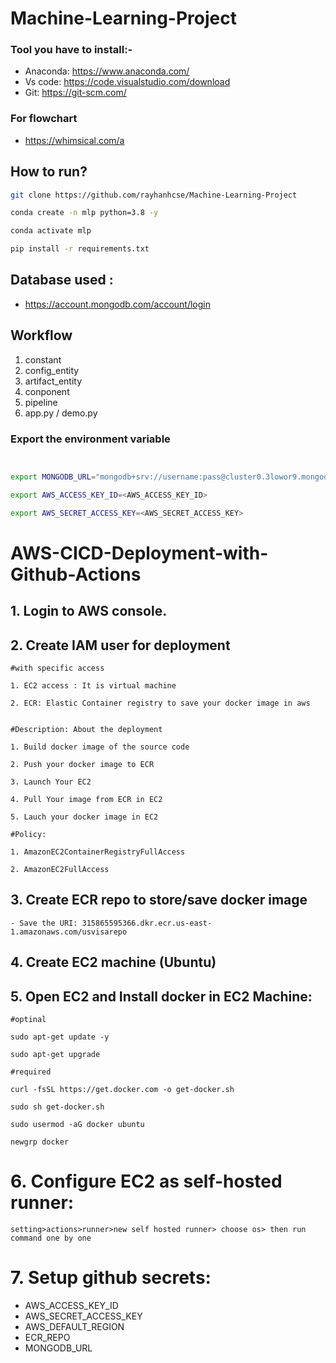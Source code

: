 # Machine-Learning-Project


### Tool you have to install:-

 - Anaconda: https://www.anaconda.com/
 - Vs code: https://code.visualstudio.com/download
 - Git: https://git-scm.com/

### For flowchart

 - https://whimsical.com/a

 ## How to run?

 ```bash 
 git clone https://github.com/rayhanhcse/Machine-Learning-Project
 ```

  ```bash 
 conda create -n mlp python=3.8 -y
 ```

  ```bash 
conda activate mlp
 ```
  ```bash 
pip install -r requirements.txt
 ```

 ## Database used :

 - https://account.mongodb.com/account/login

 

## Workflow

1. constant
2. config_entity
3. artifact_entity
4. conponent
5. pipeline
6. app.py / demo.py



 
### Export the  environment variable
```bash


export MONGODB_URL="mongodb+srv://username:pass@cluster0.3lowor9.mongodb.net/?retryWrites=true&w=majority&appName=Cluster0"

export AWS_ACCESS_KEY_ID=<AWS_ACCESS_KEY_ID>

export AWS_SECRET_ACCESS_KEY=<AWS_SECRET_ACCESS_KEY>

```




# AWS-CICD-Deployment-with-Github-Actions

## 1. Login to AWS console.

## 2. Create IAM user for deployment

	#with specific access

	1. EC2 access : It is virtual machine

	2. ECR: Elastic Container registry to save your docker image in aws


	#Description: About the deployment

	1. Build docker image of the source code

	2. Push your docker image to ECR

	3. Launch Your EC2 

	4. Pull Your image from ECR in EC2

	5. Lauch your docker image in EC2

	#Policy:

	1. AmazonEC2ContainerRegistryFullAccess

	2. AmazonEC2FullAccess

	
## 3. Create ECR repo to store/save docker image
    - Save the URI: 315865595366.dkr.ecr.us-east-1.amazonaws.com/usvisarepo

	
## 4. Create EC2 machine (Ubuntu) 

## 5. Open EC2 and Install docker in EC2 Machine:
	
	
	#optinal

	sudo apt-get update -y

	sudo apt-get upgrade
	
	#required

	curl -fsSL https://get.docker.com -o get-docker.sh

	sudo sh get-docker.sh

	sudo usermod -aG docker ubuntu

	newgrp docker
	
# 6. Configure EC2 as self-hosted runner:
    setting>actions>runner>new self hosted runner> choose os> then run command one by one


# 7. Setup github secrets:

   - AWS_ACCESS_KEY_ID
   - AWS_SECRET_ACCESS_KEY
   - AWS_DEFAULT_REGION
   - ECR_REPO
   - MONGODB_URL
